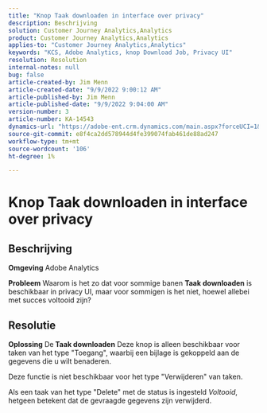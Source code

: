 ```yaml
---
title: "Knop Taak downloaden in interface over privacy"
description: Beschrijving
solution: Customer Journey Analytics,Analytics
product: Customer Journey Analytics,Analytics
applies-to: "Customer Journey Analytics,Analytics"
keywords: "KCS, Adobe Analytics, knop Download Job, Privacy UI"
resolution: Resolution
internal-notes: null
bug: false
article-created-by: Jim Menn
article-created-date: "9/9/2022 9:00:12 AM"
article-published-by: Jim Menn
article-published-date: "9/9/2022 9:04:00 AM"
version-number: 3
article-number: KA-14543
dynamics-url: "https://adobe-ent.crm.dynamics.com/main.aspx?forceUCI=1&pagetype=entityrecord&etn=knowledgearticle&id=df343ccf-1d30-ed11-9db1-0022480866ad"
source-git-commit: e8f4ca2dd578944d4fe399074fab461de88ad247
workflow-type: tm+mt
source-wordcount: '106'
ht-degree: 1%

---
```


# Knop Taak downloaden in interface over privacy

## Beschrijving


<b>Omgeving</b>
Adobe Analytics

<b>Probleem</b>
Waarom is het zo dat voor sommige banen <b>Taak downloaden</b> is beschikbaar in privacy UI, maar voor sommigen is het niet, hoewel allebei met succes voltooid zijn?


## Resolutie


<b>Oplossing</b>
De<b> Taak downloaden</b> Deze knop is alleen beschikbaar voor taken van het type &quot;Toegang&quot;, waarbij een bijlage is gekoppeld aan de gegevens die u wilt benaderen.

Deze functie is niet beschikbaar voor het type &quot;Verwijderen&quot; van taken.

Als een taak van het type &quot;Delete&quot; met de status is ingesteld *Voltooid*, hetgeen betekent dat de gevraagde gegevens zijn verwijderd.
